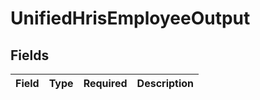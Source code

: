 # UnifiedHrisEmployeeOutput


## Fields

| Field       | Type        | Required    | Description |
| ----------- | ----------- | ----------- | ----------- |